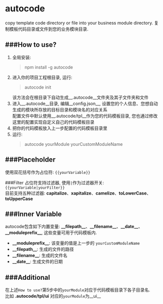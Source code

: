 autocode
========
copy template code directory or file into your business module directory.
复制模板代码目录或文件到您的业务模块目录.

###How to use?
--------
1. 全局安装: <blockquote>npm install -g autocode</blockquote>
2. 进入你的项目工程根目录, 运行: <blockquote>autocode init</blockquote>该方法会在根目录下自动生成__.autocode__文件夹及其子文件夹和文件
3. 进入__.autocode__目录, 编辑__config.json__, 设置您的个人信息、您想自动生成的模块所存放的目标目录和模块名的对应关系  
    配置文件中默认使用__.autocode/tpl__作为您的代码模板目录, 您也通过修改这里的配置实现自定义自己的代码模板目录
4. 把你的代码模板放入上一步配置的代码模板目录里
5. 运行: <blockquote>autocode yourModule yourCustomModuleName</blockquote>

###Placeholder
--------
使用双花括号作为占位符: `{{yourVariable}}`

###Filter
占位符支持过滤器, 使用`|`作为过滤器开关: `{{yourVariable|yourFilter}}`  
目前支持五种过滤器: __capitalize__、__xapitalize__、__camelize__、__toLowerCase__、__toUpperCase__

###Inner Variable
--------
autocode包含如下内置变量: __\_\_filepath\_\___、__\_\_filename\_\___、__\_\_date\_\___、__\_\_moduleprefix\_\___, 这些变量可用于代码模板内.  
* __\_\_moduleprefix\_\___: 该变量的值是上一步的 `yourCustomModuleName`
* __\_\_filepath\_\___: 生成的文件的路径
* __\_\_filename\_\___: 生成的文件名
* __\_\_date\_\___: 生成文件的日期
    
###Additional
--------
在上述`How to use?`第5步中的`yourModule`对应于代码模板目录下各子目录名.  
比如 __.autocode/tpl/ui__ 对应的`yourModule`为__ui__
    

     



